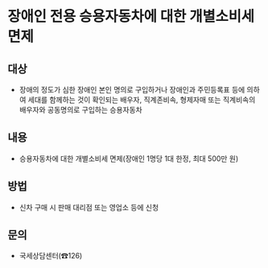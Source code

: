 # 장애인 전용 승용자동차에 대한 개별소비세 면제

## 대상
- 장애의 정도가 심한 장애인 본인 명의로 구입하거나 장애인과 주민등록표 등에 의하여 세대를 함께하는 것이 확인되는 배우자, 직계존비속, 형제자매 또는 직계비속의 배우자와 공동명의로 구입하는 승용자동차

## 내용
- 승용자동차에 대한 개별소비세 면제(장애인 1명당 1대 한정, 최대 500만 원)

## 방법
- 신차 구매 시 판매 대리점 또는 영업소 등에 신청

## 문의
- 국세상담센터(☎126)